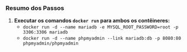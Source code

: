 ### Resumo dos Passos

1. **Executar os comandos `docker run` para ambos os contêineres:**
    - `docker run -d --name mariadb -e MYSQL_ROOT_PASSWORD=root -p 3306:3306 mariadb`
    - `docker run -d --name phpmyadmin --link mariadb:db -p 8080:80 phpmyadmin/phpmyadmin`
